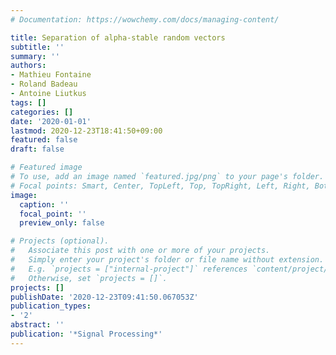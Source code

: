 ```yaml
---
# Documentation: https://wowchemy.com/docs/managing-content/

title: Separation of alpha-stable random vectors
subtitle: ''
summary: ''
authors:
- Mathieu Fontaine
- Roland Badeau
- Antoine Liutkus
tags: []
categories: []
date: '2020-01-01'
lastmod: 2020-12-23T18:41:50+09:00
featured: false
draft: false

# Featured image
# To use, add an image named `featured.jpg/png` to your page's folder.
# Focal points: Smart, Center, TopLeft, Top, TopRight, Left, Right, BottomLeft, Bottom, BottomRight.
image:
  caption: ''
  focal_point: ''
  preview_only: false

# Projects (optional).
#   Associate this post with one or more of your projects.
#   Simply enter your project's folder or file name without extension.
#   E.g. `projects = ["internal-project"]` references `content/project/deep-learning/index.md`.
#   Otherwise, set `projects = []`.
projects: []
publishDate: '2020-12-23T09:41:50.067053Z'
publication_types:
- '2'
abstract: ''
publication: '*Signal Processing*'
---
```

